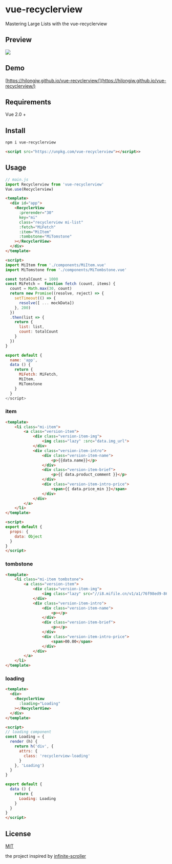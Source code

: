 # vue-recyclerview

Mastering Large Lists with the vue-recyclerview

## Preview

![](https://hilongjw.github.io/vue-recyclerview/preview1.gif)


## Demo

[https://hilongjw.github.io/vue-recyclerview/](https://hilongjw.github.io/vue-recyclerview/)

## Requirements

Vue 2.0 +

## Install

```bash
npm i vue-recyclerview

```

```html
<script src="https://unpkg.com/vue-recyclerview"></script>>
```

## Usage

```javascript
// main.js
import Recyclerview from 'vue-recyclerview'
Vue.use(Recyclerview)
```

```html
<template>
  <div id="app">
    <RecyclerView
      :prerender="30" 
      key="mi" 
      class="recyclerview mi-list" 
      :fetch="MiFetch" 
      :item="MiItem" 
      :tombstone="MiTomstone"
    ></RecyclerView>
  </div>
</template>

<script>
import MiItem from './components/MiItem.vue'
import MiTomstone from './components/MiTombstone.vue'

const totalCount = 1000
const MiFetch =  function fetch (count, items) {
  count = Math.max(30, count)
  return new Promise((resolve, reject) => {
    setTimeout(() => {
      resolve([ ... mockData])
    }, 200)
  })
  .then(list => {
    return {
      list: list,
      count: totalCount
    }
  })
}

export default {
  name: 'app',
  data () {
    return {
      MiFetch: MiFetch,
      MiItem,
      MiTomstone
    }
  }
</script>

```

### item

```html
<template>
    <li class="mi-item">
        <a class="version-item">
            <div class="version-item-img">
                <img class="lazy" :src="data.img_url">
            </div>
            <div class="version-item-intro">
                <div class="version-item-name">
                    <p>{{data.name}}</p>
                </div>
                <div class="version-item-brief">
                    <p>{{ data.product_comment }}</p>
                </div>
                <div class="version-item-intro-price">
                    <span>{{ data.price_min }}</span>
                </div>
            </div>
        </a>
    </li>
</template>

<script>
export default {
  props: {
    data: Object
  }
}
</script>

```

### tombstone

```html
<template>
    <li class="mi-item tombstone">
        <a class="version-item">
            <div class="version-item-img">
                <img class="lazy" src="//i8.mifile.cn/v1/a1/76f98ed9-86c5-dcda-0ba2-b79f62b0f195.webp?width=360&height=360">
            </div>
            <div class="version-item-intro">
                <div class="version-item-name">
                    <p></p>
                </div>
                <div class="version-item-brief">
                    <p></p>
                </div>
                <div class="version-item-intro-price">
                    <span>00.00</span>
                </div>
            </div>
        </a>
    </li>
</template>
```

### loading

```html
<template>
  <div>
    <RecyclerView
      :loading="Loading"
    ></RecyclerView>
  </div>
</template>

<script>
// loading component
const Loading = {
  render (h) {
    return h('div', {
      attrs: {
        class: 'recyclerview-loading'
      }
    }, 'Loading')
  }
}

export default {
  data () {
    return {
      Loading: Loading
    }
  }
}
</script>
```

## License

[MIT](https://github.com/hilongjw/vue-recyclerview/blob/master/License)

the project inspired by [infinite-scroller](https://github.com/GoogleChrome/ui-element-samples/tree/gh-pages/infinite-scroller)


